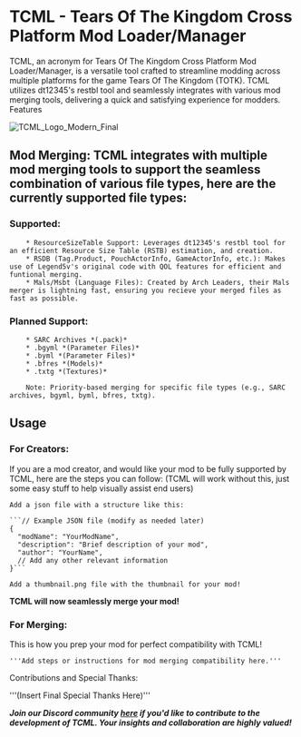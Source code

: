 # TCML - Tears Of The Kingdom Cross Platform Mod Loader/Manager

TCML, an acronym for Tears Of The Kingdom Cross Platform Mod Loader/Manager, is a versatile tool crafted to streamline modding across multiple platforms for the game Tears Of The Kingdom (TOTK). TCML utilizes dt12345's restbl tool and seamlessly integrates with various mod merging tools, delivering a quick and satisfying experience for modders.
Features

![TCML_Logo_Modern_Final](https://github.com/The5thTear/TCML/assets/144561947/52758c78-0ab5-45ff-89ab-ccdab7b72567)

## Mod Merging: TCML integrates with multiple mod merging tools to support the seamless combination of various file types, here are the currently supported file types:


   ### Supported:
   
        * ResourceSizeTable Support: Leverages dt12345's restbl tool for an efficient Resource Size Table (RSTB) estimation, and creation.
        * RSDB (Tag.Product, PouchActorInfo, GameActorInfo, etc.): Makes use of Legend5v's original code with QOL features for efficient and funtional merging.
        * Mals/Msbt (Language Files): Created by Arch Leaders, their Mals merger is lightning fast, ensuring you recieve your merged files as fast as possible.
        
   ### Planned Support:
        
        * SARC Archives *(.pack)*
        * .bgyml *(Parameter Files)*
        * .byml *(Parameter Files)*
        * .bfres *(Models)*
        * .txtg *(Textures)*

        Note: Priority-based merging for specific file types (e.g., SARC archives, bgyml, byml, bfres, txtg).

## Usage

### For Creators:

  If you are a mod creator, and would like your mod to be fully supported by TCML, here are the steps you can follow: (TCML will work without this, just some easy stuff to help visually assist end users)

    Add a json file with a structure like this:

    ```// Example JSON file (modify as needed later)
    {
      "modName": "YourModName",
      "description": "Brief description of your mod",
      "author": "YourName",
      // Add any other relevant information
    }```

    Add a thumbnail.png file with the thumbnail for your mod!

  **TCML will now seamlessly merge your mod!**

### For Merging:

This is how you prep your mod for perfect compatibility with TCML!

    '''Add steps or instructions for mod merging compatibility here.'''

Contributions and Special Thanks:

'''(Insert Final Special Thanks Here)'''

***Join our Discord community [here](https://discord.com/invite/w7qGa5RyMc) if you'd like to contribute to the development of TCML. Your insights and collaboration are highly valued!***
